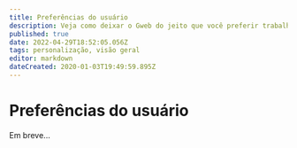 ```yaml
---
title: Preferências do usuário
description: Veja como deixar o Gweb do jeito que você preferir trabalhar
published: true
date: 2022-04-29T18:52:05.056Z
tags: personalização, visão geral
editor: markdown
dateCreated: 2020-01-03T19:49:59.895Z
---
```


# Preferências do usuário

Em breve...
